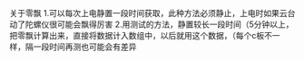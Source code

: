 关于零飘
1.可以每次上电静置一段时间获取，此种方法必须静止，上电时如果云台动了陀螺仪很可能会飘得厉害
2.用测试的方法，静置较长一段时间（5分钟以上，把零飘计算出来，直接将数据计入数组中，以后就用这个数据，（每个c板不一样，隔一段时间再测也可能会有差异
